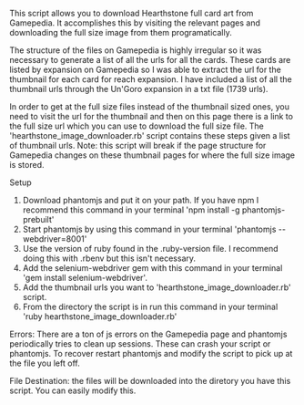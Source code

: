 This script allows you to download Hearthstone full card art from Gamepedia. It accomplishes this by visiting the relevant pages and downloading the full size image from them programatically.

The structure of the files on Gamepedia is highly irregular so it was necessary to generate a list of all the urls for all the cards. These cards are listed by expansion on Gamepedia so I was able to extract the url for the thumbnail for each card for reach expansion. I have included a list of all the thumbnail urls through the Un'Goro expansion in a txt file (1739 urls). 

In order to get at the full size files instead of the thumbnail sized ones, you need to visit the url for the thumbnail and then on this page there is a link to the full size url which you can use to download the full size file. The 'hearthstone_image_downloader.rb' script contains these steps given a list of thumbnail urls. Note: this script will break if the page structure for Gamepedia changes on these thumbnail pages for where the full size image is stored.

Setup
1. Download phantomjs and put it on your path. If you have npm I recommend this command in your terminal 'npm install -g phantomjs-prebuilt'
2. Start phantomjs by using this command in your terminal 'phantomjs --webdriver=8001'
3. Use the version of ruby found in the .ruby-version file. I recommend doing this with .rbenv but this isn't necessary.
4. Add the selenium-webdriver gem with this command in your terminal 'gem install selenium-webdriver'.
5. Add the thumbnail urls you want to 'hearthstone_image_downloader.rb' script.
6. From the directory the script is in run this command in your terminal 'ruby hearthstone_image_downloader.rb'

Errors: There are a ton of js errors on the Gamepedia page and phantomjs periodically tries to clean up sessions. These can crash your script or phantomjs. To recover restart phantomjs and modify the script to pick up at the file you left off.

File Destination: the files will be downloaded into the diretory you have this script. You can easily modify this.
